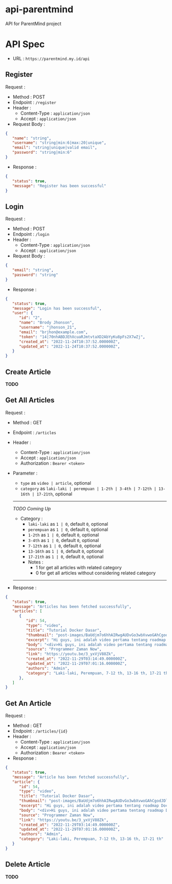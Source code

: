 # api-parentmind
API for ParentMind project

# API Spec
- URL : `https://parentmind.my.id/api`

## Register
Request :
- Method : POST
- Endpoint : `/register`
- Header :
  - Content-Type : `application/json`
  - Accept : `application/json`
- Request Body :
  
```json
{
   "name": "string",
   "username": "string|min:6|max:20|unique",
   "email": "string|unique|valid email",
   "password": "string|min:6"
}
```
- Response :
```json
{
   "status": true,
   "message": "Register has been successful"
}
```

## Login
Request :
- Method : POST
- Endpoint : `/login`
- Header :
  - Content-Type : `application/json`
  - Accept : `application/json`
- Request Body :
  
```json
{
   "email": "string",
   "password": "string"
}
```
- Response :
```json
{
   "status": true,
   "message": "Login has been successful",
   "user": {
      "id": "2",
      "name": "Brody Jhonson",
      "username": "jhonson_21",
      "email": "brjhon@example.com",
      "token": "14|70nhABDJEhXcuaRJmtvtaXD2AbYyKu8pFs2X7wZj",
      "created_at": "2022-11-24T10:37:52.000000Z",
      "updated_at": "2022-11-24T10:37:52.000000Z",
   }
}
```
## Create Article
**TODO**

## Get All Articles
Request :
- Method : GET
- Endpoint : `/articles`
- Header :
  - Content-Type : `application/json`
  - Accept : `application/json`
  - Authorization : `Bearer <token>`
- Parameter :
  - `type` as `video | article`, optional
  - `category` as `laki-laki | perempuan | 1-2th | 3-4th | 7-12th | 13-16th | 17-21th`, optional
  
  ----------------
  *TODO Coming Up*
  - Category :
    - `laki-laki` as `1 | 0`, default `0`, optional
    - `perempuan` as `1 | 0`, default `0`, optional
    - `1-2th` as `1 | 0`, default `0`, optional
    - `3-4th` as `1 | 0`, default `0`, optional
    - `7-12th` as `1 | 0`, default `0`, optional
    - `13-16th` as `1 | 0`, default `0`, optional
    - `17-21th` as `1 | 0`, default `0`, optional
    - Notes :
      - 1 for get all articles with related category
      - 0 for get all articles without considering related category
  ----------------
- Response :
```json
{
   "status": true,
   "message": "Articles has been fetched successfully",
   "articles": [
      {
         "id": 54,
         "type": "video",
         "title": "Tutorial Docker Dasar",
         "thumbnail": "post-images/BaUdjm7o6hhAIRwgAUDvGo3wbXvwoGAhCgodJDl3.jpg",
         "excerpt": "Hi guys, ini adalah video pertama tentang roadmap Docker, dimana di video pertama ini, kita akan membahas tentang dasar-dasar Docker.#docker #container #programmerzamannow Slide : https://docs.google....",
         "body": "<div>Hi guys, ini adalah video pertama tentang roadmap Docker, dimana di video pertama ini, kita akan membahas tentang dasar-dasar Docker.<br><br><a href=\"https://www.youtube.com/hashtag/docker\">#docker</a> <a href=\"https://www.youtube.com/hashtag/container\">#container</a> <a href=\"https://www.youtube.com/hashtag/programmerzamannow\">#programmerzamannow</a>",
         "source": "Programmer Zaman Now",
         "link": "https://youtu.be/3_yxVjV88Zk",
         "created_at": "2022-11-29T03:14:49.000000Z",
         "updated_at": "2022-11-29T07:01:16.000000Z",
         "authors": "Admin",
         "category": "Laki-laki, Perempuan, 7-12 th, 13-16 th, 17-21 th"
      },
   ]
}
```

## Get An Article
Request :
- Method : GET
- Endpoint : `/articles/{id}`
- Header :
  - Content-Type : `application/json`
  - Accept : `application/json`
  - Authorization : `Bearer <token>`
- Response :
```json
{
   "status": true,
   "message": "Article has been fetched successfully",
   "article": {
      "id": 54,
      "type": "video",
      "title": "Tutorial Docker Dasar",
      "thumbnail": "post-images/BaUdjm7o6hhAIRwgAUDvGo3wbXvwoGAhCgodJDl3.jpg",
      "excerpt": "Hi guys, ini adalah video pertama tentang roadmap Docker, dimana di video pertama ini, kita akan membahas tentang dasar-dasar Docker.#docker #container #programmerzamannow Slide : https://docs.google....",
      "body": "<div>Hi guys, ini adalah video pertama tentang roadmap Docker, dimana di video pertama ini, kita akan membahas tentang dasar-dasar Docker.<br><br><a href=\"https://www.youtube.com/hashtag/docker\">#docker</a> <a href=\"https://www.youtube.com/hashtag/container\">#container</a> <a href=\"https://www.youtube.com/hashtag/programmerzamannow\">#programmerzamannow</a>",
      "source": "Programmer Zaman Now",
      "link": "https://youtu.be/3_yxVjV88Zk",
      "created_at": "2022-11-29T03:14:49.000000Z",
      "updated_at": "2022-11-29T07:01:16.000000Z",
      "authors": "Admin",
      "category": "Laki-laki, Perempuan, 7-12 th, 13-16 th, 17-21 th"
   }
}
```

## Delete Article
  **TODO**